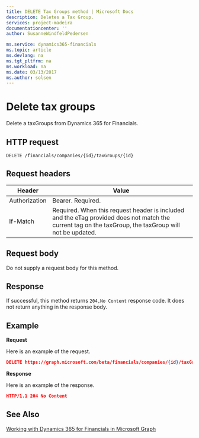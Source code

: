 ```yaml
---
title: DELETE Tax Groups method | Microsoft Docs
description: Deletes a Tax Group.
services: project-madeira
documentationcenter: ''
author: SusanneWindfeldPedersen

ms.service: dynamics365-financials
ms.topic: article
ms.devlang: na
ms.tgt_pltfrm: na
ms.workload: na
ms.date: 03/13/2017
ms.author: solsen
---
```


# Delete tax groups
Delete a taxGroups from Dynamics 365 for Financials.

## HTTP request
```
DELETE /financials/companies/{id}/taxGroups/{id}
```

## Request headers
|Header|Value|
|------|-----|
|Authorization  |Bearer. Required. |
|If-Match       |Required. When this request header is included and the eTag provided does not match the current tag on the taxGroup, the taxGroup will not be updated. |

## Request body
Do not supply a request body for this method.

## Response
If successful, this method returns ```204,No Content``` response code. It does not return anything in the response body.

## Example

**Request**

Here is an example of the request.

```json
DELETE https://graph.microsoft.com/beta/financials/companies/{id}/taxGroups/{id}
```

**Response** 

Here is an example of the response. 

```json
HTTP/1.1 204 No Content
```

## See Also
[Working with Dynamics 365 for Financials in Microsoft Graph](../api/dynamics_graph_reference.md)  
